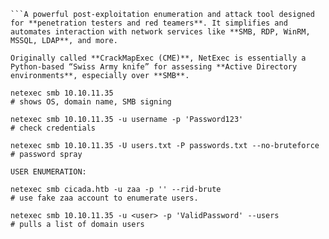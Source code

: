 ```
```A powerful post-exploitation enumeration and attack tool designed for **penetration testers and red teamers**. It simplifies and automates interaction with network services like **SMB, RDP, WinRM, MSSQL, LDAP**, and more.

Originally called **CrackMapExec (CME)**, NetExec is essentially a Python-based “Swiss Army knife” for assessing **Active Directory environments**, especially over **SMB**.
```

```shell
netexec smb 10.10.11.35
# shows OS, domain name, SMB signing

netexec smb 10.10.11.35 -u username -p 'Password123'
# check credentials

netexec smb 10.10.11.35 -U users.txt -P passwords.txt --no-bruteforce
# password spray

USER ENUMERATION:

netexec smb cicada.htb -u zaa -p '' --rid-brute
# use fake zaa account to enumerate users.

netexec smb 10.10.11.35 -u <user> -p 'ValidPassword' --users
# pulls a list of domain users

```